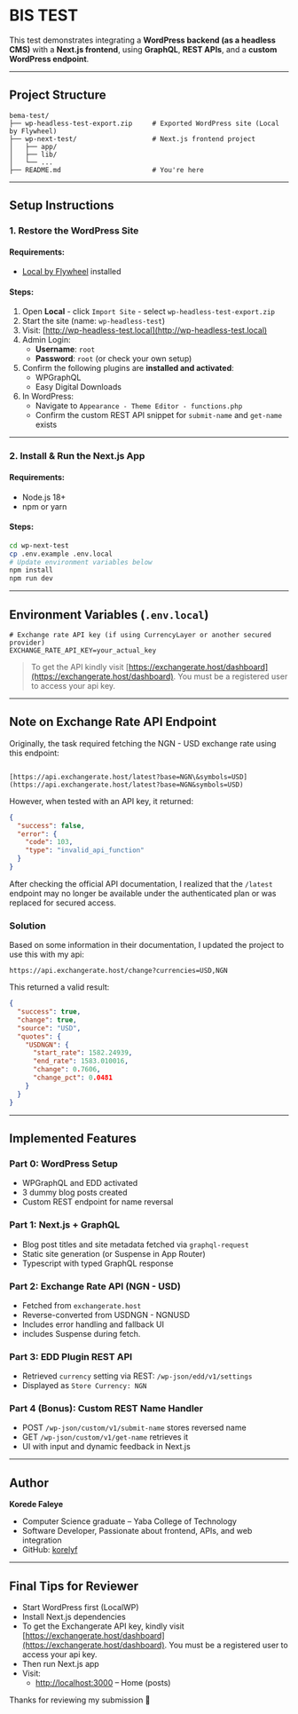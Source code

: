 # BIS TEST

This test demonstrates integrating a **WordPress backend (as a headless CMS)** with a **Next.js frontend**, using **GraphQL**, **REST APIs**, and a **custom WordPress endpoint**.

---

## Project Structure

```
bema-test/
├── wp-headless-test-export.zip     # Exported WordPress site (Local by Flywheel)
├── wp-next-test/                   # Next.js frontend project
│   ├── app/
│   ├── lib/
│   └── ...
├── README.md                       # You're here

````

---

## Setup Instructions

### 1. Restore the WordPress Site

#### Requirements:

- [Local by Flywheel](https://localwp.com) installed

#### Steps:

1. Open **Local** - click `Import Site` - select `wp-headless-test-export.zip`
2. Start the site (name: `wp-headless-test`)
3. Visit: [http://wp-headless-test.local](http://wp-headless-test.local)
4. Admin Login:
   - **Username**: `root`
   - **Password**: `root` (or check your own setup)
5. Confirm the following plugins are **installed and activated**:
   - WPGraphQL
   - Easy Digital Downloads
6. In WordPress:
   - Navigate to `Appearance - Theme Editor - functions.php`
   - Confirm the custom REST API snippet for `submit-name` and `get-name` exists

---

### 2. Install & Run the Next.js App

#### Requirements:

- Node.js 18+
- npm or yarn

#### Steps:

```bash
cd wp-next-test
cp .env.example .env.local
# Update environment variables below
npm install
npm run dev
````

---

## Environment Variables (`.env.local`)

```env
# Exchange rate API key (if using CurrencyLayer or another secured provider)
EXCHANGE_RATE_API_KEY=your_actual_key
```

> To get the API kindly visit [https://exchangerate.host/dashboard](https://exchangerate.host/dashboard). You must be a registered user to access your api key.

---

## Note on Exchange Rate API Endpoint

Originally, the task required fetching the NGN - USD exchange rate using this endpoint:

```

[https://api.exchangerate.host/latest?base=NGN\&symbols=USD](https://api.exchangerate.host/latest?base=NGN&symbols=USD)

````

However, when tested with an API key, it returned:

```json
{
  "success": false,
  "error": {
    "code": 103,
    "type": "invalid_api_function"
  }
}
````

After checking the official API documentation, I realized that the `/latest` endpoint may no longer be available under the authenticated plan or was replaced for secured access.

### Solution

Based on some information in their documentation, I updated the project to use this with my api:

```
https://api.exchangerate.host/change?currencies=USD,NGN
```

This returned a valid result:

```json
{
  "success": true,
  "change": true,
  "source": "USD",
  "quotes": {
    "USDNGN": {
      "start_rate": 1582.24939,
      "end_rate": 1583.010016,
      "change": 0.7606,
      "change_pct": 0.0481
    }
  }
}
```

---

## Implemented Features

### Part 0: WordPress Setup

* WPGraphQL and EDD activated
* 3 dummy blog posts created
* Custom REST endpoint for name reversal

### Part 1: Next.js + GraphQL

* Blog post titles and site metadata fetched via `graphql-request`
* Static site generation (or Suspense in App Router)
* Typescript with typed GraphQL response

### Part 2: Exchange Rate API (NGN - USD)

* Fetched from `exchangerate.host`
* Reverse-converted from USDNGN - NGNUSD
* Includes error handling and fallback UI
* includes Suspense during fetch.

### Part 3: EDD Plugin REST API

* Retrieved `currency` setting via REST: `/wp-json/edd/v1/settings`
* Displayed as `Store Currency: NGN`

### Part 4 (Bonus): Custom REST Name Handler

* POST `/wp-json/custom/v1/submit-name` stores reversed name
* GET `/wp-json/custom/v1/get-name` retrieves it
* UI with input and dynamic feedback in Next.js

---

## Author

**Korede Faleye**

* Computer Science graduate – Yaba College of Technology
* Software Developer, Passionate about frontend, APIs, and web integration
* GitHub: [korelyf](https://github.com/kore4lyf)

---

## Final Tips for Reviewer

* Start WordPress first (LocalWP)
* Install Next.js dependencies
* To get the Exchangerate API key, kindly visit [https://exchangerate.host/dashboard](https://exchangerate.host/dashboard). You must be a registered user to access your api key.
* Then run Next.js app
* Visit:
  * [http://localhost:3000](http://localhost:3000) – Home (posts)

Thanks for reviewing my submission 🙏




